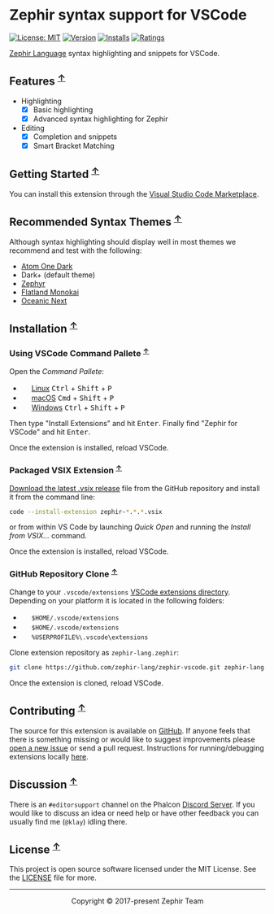 # Zephir syntax support for VSCode

[![License: MIT](https://img.shields.io/badge/License-MIT-brightgreen.svg)](https://opensource.org/licenses/MIT)
[![Version](https://vsmarketplacebadge.apphb.com/version-short/zephir-lang.zephir.svg)](https://marketplace.visualstudio.com/items?itemName=zephir-lang.zephir)
[![Installs](https://vsmarketplacebadge.apphb.com/installs-short/zephir-lang.zephir.svg)](https://marketplace.visualstudio.com/items?itemName=zephir-lang.zephir)
[![Ratings](https://vsmarketplacebadge.apphb.com/rating-short/zephir-lang.zephir.svg)](https://marketplace.visualstudio.com/items?itemName=zephir-lang.zephir)

[Zephir Language](https://zephir-lang.com) syntax highlighting and snippets for VSCode.

## Features <sup>[↑](#zephir-syntax-support-for-vscode)</sup>

* Highlighting
  - [x] Basic highlighting
  - [x] Advanced syntax highlighting for Zephir

* Editing
  - [x] Completion and snippets
  - [x] Smart Bracket Matching

## Getting Started <sup>[↑](#zephir-syntax-support-for-vscode)</sup>

You can install this extension through the [Visual Studio Code Marketplace](https://marketplace.visualstudio.com/items?itemName=zephir-lang.zephir).

## Recommended Syntax Themes <sup>[↑](#zephir-syntax-support-for-vscode)</sup>

Although syntax highlighting should display well in most themes we recommend and test with the following:

* [Atom One Dark](https://marketplace.visualstudio.com/items?itemName=freebroccolo.theme-atom-one-dark)
* Dark+ (default theme)
* [Zephyr](https://marketplace.visualstudio.com/items?itemName=atrX.vscode-zephyr-theme)
* [Flatland Monokai](https://marketplace.visualstudio.com/items?itemName=gerane.Theme-FlatlandMonokai)
* [Oceanic Next](https://marketplace.visualstudio.com/items?itemName=naumovs.theme-oceanicnext)

## Installation <sup>[↑](#zephir-syntax-support-for-vscode)</sup>

### Using VSCode Command Pallete <sup>[↑](#zephir-syntax-support-for-vscode)</sup>

Open the *Command Pallete*:

* <img src="https://www.kernel.org/theme/images/logos/favicon.png" width=16 height=16/> [Linux][linux-kbd] <kbd>Ctrl</kbd> + <kbd>Shift</kbd> + <kbd>P</kbd>
* <img src="https://developer.apple.com/favicon.ico" width=16 height=16/> [macOS][macos-kbd] <kbd>Cmd</kbd> + <kbd>Shift</kbd> + <kbd>P</kbd>
* <img src="https://www.microsoft.com/favicon.ico" width=16 height=16/> [Windows][windows-kbd] <kbd>Ctrl</kbd> + <kbd>Shift</kbd> + <kbd>P</kbd>

Then type "Install Extensions" and hit <kbd>Enter</kbd>. Finally find "Zephir for VSCode" and hit <kbd>Enter</kbd>.

Once the extension is installed, reload VSCode.

### Packaged VSIX Extension <sup>[↑](#zephir-syntax-support-for-vscode)</sup>

[Download the latest .vsix release](https://github.com/zephir-lang/zephir-vscode/releases/latest) file from the GitHub repository
and install it from the command line:

```sh
code --install-extension zephir-*.*.*.vsix
```

or from within VS Code by launching *Quick Open* and running the *Install from VSIX...* command.

Once the extension is installed, reload VSCode.

### GitHub Repository Clone <sup>[↑](#zephir-syntax-support-for-vscode)</sup>

Change to your `.vscode/extensions` [VSCode extensions directory](https://code.visualstudio.com/docs/extensions/install-extension#_side-loading).
Depending on your platform it is located in the following folders:

* <img src="https://www.kernel.org/theme/images/logos/favicon.png" width=16 height=16/> `$HOME/.vscode/extensions`
* <img src="https://developer.apple.com/favicon.ico" width=16 height=16/> `$HOME/.vscode/extensions`
* <img src="https://www.microsoft.com/favicon.ico" width=16 height=16/> `%USERPROFILE%\.vscode\extensions`

Clone extension repository as `zephir-lang.zephir`:

```sh
git clone https://github.com/zephir-lang/zephir-vscode.git zephir-lang.zephir
```

Once the extension is cloned, reload VSCode.

## Contributing <sup>[↑](#zephir-syntax-support-for-vscode)</sup>

The source for this extension is available on [GitHub](https://github.com/zephir-lang/zephir-vscode). If anyone feels that there is
something missing or would like to suggest improvements please [open a new issue](https://github.com/zephir-lang/zephir-vscode/issues)
or send a pull request. Instructions for running/debugging extensions locally [here](https://code.visualstudio.com/docs/extensions/overview).

## Discussion <sup>[↑](#zephir-syntax-support-for-vscode)</sup>

There is an `#editorsupport` channel on the Phalcon [Discord Server](https://discord.gg/PNFsSsr).
If you would like to discuss an idea or need help or have other feedback you can usually find me (`@klay`) idling there.

## License <sup>[↑](#zephir-syntax-support-for-vscode)</sup>

This project is open source software licensed under the MIT License.
See the [LICENSE](https://github.com/zephir-lang/zephir-vscode/blob/master/LICENSE) file for more.

---

<p align="center">Copyright &copy; 2017-present Zephir Team</p>

[linux-kbd]: https://code.visualstudio.com/shortcuts/keyboard-shortcuts-linux.pdf
[macos-kbd]: https://code.visualstudio.com/shortcuts/keyboard-shortcuts-macos.pdf
[windows-kbd]: https://code.visualstudio.com/shortcuts/keyboard-shortcuts-windows.pdf
